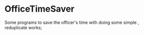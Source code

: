 OfficeTimeSaver
===============

Some programs to save the officer's time with doing some simple , reduplicate works;
